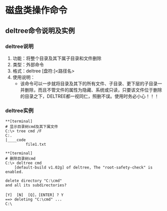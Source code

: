 # 磁盘类操作命令

## deltree命令说明及实例

### deltree说明
1. 功能：将整个目录及其下属子目录和文件删除
2. 类型：外部命令
3. 格式：deltree [盘符:]<路径名>
4. 使用说明：
	* 该命令可以一步就将目录及其下的所有文件、子目录、更下层的子目录一并删除，而且不管文件的属性为隐藏、系统或只读，只要该文件位于删除的目录之下，DELTREE都一视同仁，照删不误。使用时务必小心！！！

### deltree实例

```
**[terminal]
# 显示目录树cmd及其下属文件
C:\> tree cmd /F
C:.
|____code
         file1.txt
```

```
**[terminal]
# 删除目录树cmd
C:\> deltree cmd
	[default-build v1.02g] of deltree, The "root-safety-check" is enabled.

delete directory "C:\cmd"
and all its subdirectories?

[Y]  [N]  [Q]，[ENTER] ? Y
==> deleting "C:\cmd" ...
C:\
```
